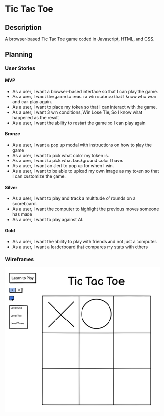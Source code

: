 # Tic Tac Toe

## Description

A browser-based Tic Tac Toe game coded in Javascript, HTML, and CSS.

## Planning

### User Stories

#### MVP

- As a user, I want a browser-based interface so that I can play the game.
- As a user, I want the game to reach a win state so that I know who won and can play again.
- As a user, I want to place my token so that I can interact with the game.
- As a user, I want 3 win conditions, Win Lose Tie, So I know what happened as the result
- As a user, I want the ability to restart the game so I can play again

#### Bronze

- As a user, I want a pop up modal with instructions on how to play the game
- As a user, I want to pick what color my token is.
- As a user, I want to pick what background color I have.
- As a user, I want an alert to pop up for when I win.
- As a user, I want to be able to upload my own image as my token so that I can customize the game.

#### Silver

- As a user, I want to play and track a multitude of rounds on a scoreboard.
- As a user, I want the computer to highlight the previous moves someone has made
- As a user, I want to play against AI.

#### Gold

- As a user, I want the ability to play with friends and not just a computer.
- As a user, I want a leaderboard that compares my stats with others


### Wireframes

![Tic tac toe board](./assets/wireframe-tictactoe-board.png)